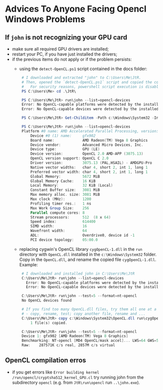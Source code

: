 # Advices To Anyone Facing Opencl Windows Problems

## If `john` is not recognizing your GPU card

- make sure all required GPU drivers are installed;
- restart your PC, if you have just installed the drivers;
- if the previous items do not apply or if the problem persists:
  - using the `detect-OpenCL.ps1` script contained in the docs folder:
    ```powershell
     # I downloaded and extracted "john" to C:\Users\Me\JtR.
     # Then, opened the `detect-OpenCL.ps1` script and copied the command I need to use;
     #   For security reasons, powershell script execution is disabled by default
     PS C:\Users\Me> cd .\JtR\

     PS C:\Users\Me\JtR> run\john --list=opencl-devices
     Error: No OpenCL-capable platforms were detected by the installed OpenCL driver.
     Error: No OpenCL-capable devices were detected by the installed OpenCL driver.

     PS C:\Users\Me\JtR> Get-Childitem -Path c:\Windows\System32 -Include amdocl64.dll -File -Recurse -ErrorAction SilentlyContinue | %{$_.FullName} | Out-File -NoNewline -encoding ascii -FilePath etc\OpenCL\vendors\AMD-found.icd

     PS C:\Users\Me\JtR> run\john --list=opencl-devices
     Platform #0 name: AMD Accelerated Parallel Processing, version: OpenCL 2.1 AMD-APP (3075.13)
         Device #0 (1) name:     gfx902
         Board name:             AMD Radeon(TM) Vega 8 Graphics
         Device vendor:          Advanced Micro Devices, Inc.
         Device type:            GPU (LE)
         Device version:         OpenCL 2.0 AMD-APP (3075.13)
         OpenCL version support: OpenCL C 2.0
         Driver version:         3075.13 (PAL,HSAIL) - AMDGPU-Pro
         Native vector widths:   char 4, short 2, int 1, long 1
         Preferred vector width: char 4, short 2, int 1, long 1
         Global Memory:          5672 MiB
         Global Memory Cache:    16 KiB
         Local Memory:           32 KiB (Local)
         Constant Buffer size:   3081 MiB
         Max memory alloc. size: 3081 MiB
         Max clock (MHz):        1200
         Profiling timer res.:   1 ns
         Max Work Group Size:    256
         Parallel compute cores: 8
         Stream processors:      512  (8 x 64)
         Speed index:            614400
         SIMD width:             16
         Wavefront width:        64
         ADL:                    Overdrive0, device id -1
         PCI device topology:    05:00.0
    ```

  - replacing cygwin's OpenCL library `cygOpenCL-1.dll` in the `run` directory with `OpenCL.dll` installed
  in the `c:\Windows\System32` folder. Copy in the `OpenCL.dll`, and rename the copied file `cygOpenCL-1.dll`. Example:
    ```powershell
     # I downloaded and installed john in C:\Users\Me\JtR
     C:\Users\Me\JtR> run\john --list=opencl-devices
       Error: No OpenCL-capable platforms were detected by the installed OpenCL driver.
       Error: No OpenCL-capable devices were detected by the installed OpenCL driver.

     C:\Users\Me\JtR> run\john --test=5 --format=nt-opencl
     No OpenCL devices found

     # If you find too many OpenCL.dll files, try them all one at a time:
     # - copy, rename, test; copy another file, rename and ...
     C:\Users\Me\JtR> copy c:\Windows\System32\OpenCL.dll run\cygOpenCL-1.dll
         1 file(s) copied.

     C:\Users\Me\JtR> run\john --test=5 --format=nt-opencl
     Device 1: gfx902 [AMD Radeon(TM) Vega 8 Graphics]
     Benchmarking: NT-opencl [MD4 OpenCL/mask accel]... LWS=64 GWS=512 (8 blocks) x2470 DONE
     Raw:    287571K c/s real, 2857M c/s virtual
    ```

## OpenCL compilation erros

- if you get errors like `Error building kernel /run/opencl/cryptsha512_kernel_GPU.cl`
  try running john from the subdirectory `opencl` (e.g. from `JtR\run\opencl` run `..\john.exe`).
